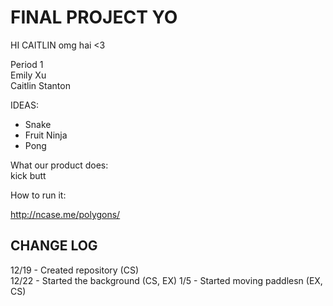 <h1> FINAL PROJECT YO </h1>

HI CAITLIN
omg hai <3

Period 1 <br>
Emily Xu <br>
Caitlin Stanton <br>

IDEAS: <br>
- Snake
- Fruit Ninja
- Pong

What our product does: <br>
kick butt

How to run it:


http://ncase.me/polygons/

<h2> CHANGE LOG </h2>
12/19 - Created repository (CS) <br>
12/22 - Started the background (CS, EX)
1/5 - Started moving paddlesn (EX, CS)
